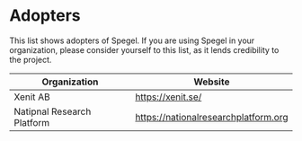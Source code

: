 # Adopters

This list shows adopters of Spegel. If you are using Spegel in your organization, please consider yourself to this list, as it lends credibility to the project.

| Organization | Website |
| --- |--- |
| Xenit AB | https://xenit.se/ |
| Natipnal Research Platform | https://nationalresearchplatform.org |
